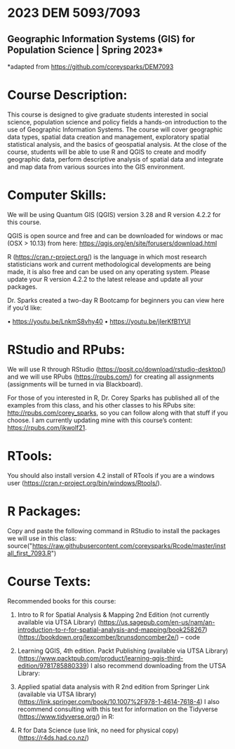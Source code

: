# 2023 DEM 5093/7093
## Geographic Information Systems (GIS) for Population Science | Spring 2023*

*adapted from https://github.com/coreysparks/DEM7093

# Course Description: 
This course is designed to give graduate students interested in social science, population science and policy fields a hands-on introduction to the use of Geographic Information Systems. The course will cover geographic data types, spatial data creation and management, exploratory spatial statistical analysis, and the basics of geospatial analysis. At the close of the course, students will be able to use R and QGIS to create and modify geographic data, perform descriptive analysis of spatial data and integrate and map data from various sources into the GIS environment.

# Computer Skills: 
We will be using Quantum GIS (QGIS) version 3.28 and R version 4.2.2 for this course.

QGIS is open source and free and can be downloaded for windows or mac (OSX > 10.13) from here: https://qgis.org/en/site/forusers/download.html

R (https://cran.r-project.org/) is the language in which most research statisticians work and current methodological developments are being made, it is also free and can be used on any operating system. Please update your R version 4.2.2 to the latest release and update all your packages.

Dr. Sparks created a two-day R Bootcamp for beginners you can view here if you’d like:

• https://youtu.be/LnkmS8vhy40
• https://youtu.be/jIerKfB1YUI

# RStudio and RPubs: 
We will use R through RStudio (https://posit.co/download/rstudio-desktop/) and we will use RPubs (https://rpubs.com/) for creating all assignments (assignments will be turned in via Blackboard).

For those of you interested in R, Dr. Corey Sparks has published all of the examples from this class, and his other classes to his RPubs site: http://rpubs.com/corey_sparks, so you can follow along with that stuff if you choose. I am currently updating mine with this course’s content: https://rpubs.com/jkwolf21.

# RTools: 
You should also install version 4.2 install of RTools if you are a windows user (https://cran.r-project.org/bin/windows/Rtools/).

# R Packages: 
Copy and paste the following command in RStudio to install the packages we will use in this class:
source("https://raw.githubusercontent.com/coreysparks/Rcode/master/install_first_7093.R")

# Course Texts: 
Recommended books for this course:

1) Intro to R for Spatial Analysis & Mapping 2nd Edition (not currently available via UTSA Library)
(https://us.sagepub.com/en-us/nam/an-introduction-to-r-for-spatial-analysis-and-mapping/book258267)
(https://bookdown.org/lexcomber/brunsdoncomber2e/) – code

2) Learning QGIS, 4th edition. Packt Publishing (available via UTSA Library)
(https://www.packtpub.com/product/learning-qgis-third-edition/9781785880339)
I also recommend downloading from the UTSA Library:

3) Applied spatial data analysis with R 2nd edition from Springer Link (available via UTSA library)
(https://link.springer.com/book/10.1007%2F978-1-4614-7618-4)
I also recommend consulting with this text for information on the Tidyverse (https://www.tidyverse.org/) in R:

4) R for Data Science (use link, no need for physical copy)
(https://r4ds.had.co.nz/)
